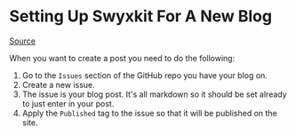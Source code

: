 # Setting Up Swyxkit For A New Blog

[Source](https://github.com/sw-yx/swyxkit)

When you want to create a post you need to do the following:

1. Go to the `Issues` section of the GitHub repo you have your blog on.
2. Create a new issue.
3. The issue is your blog post. It's all markdown so it should be set already to just enter in your post.
4. Apply the `Published` tag to the issue so that it will be published on the site.